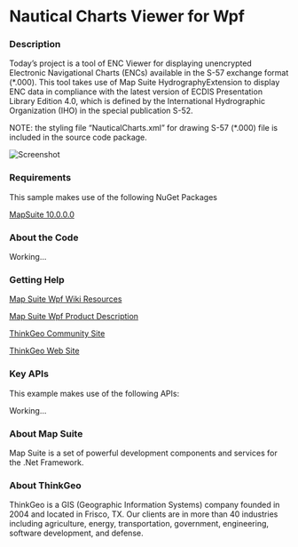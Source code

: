 # Nautical Charts Viewer for Wpf

### Description
Today’s project is a tool of ENC Viewer for displaying unencrypted Electronic Navigational Charts (ENCs) available in the S-57 exchange format (*.000). 
This tool takes use of Map Suite HydrographyExtension to display ENC data in compliance with the latest version of ECDIS Presentation Library Edition 4.0, which is defined by the International Hydrographic Organization (IHO) in the special publication S-52. 

NOTE: the styling file “NauticalCharts.xml” for drawing S-57 (*.000) file is included in the source code package.

![Screenshot](https://github.com/ThinkGeo/NauticalChartsViewerSample-ForWpf/blob/master/Screenshot.png)

### Requirements
This sample makes use of the following NuGet Packages

[MapSuite 10.0.0.0](https://www.nuget.org/packages?q=ThinkGeo)

### About the Code

Working...

### Getting Help

[Map Suite Wpf Wiki Resources](http://wiki.thinkgeo.com/wiki/map_suite_wpf_desktop_edition)

[Map Suite Wpf Product Description](http://thinkgeo.com/map-suite-developer-gis/wpf-edition/)

[ThinkGeo Community Site](http://community.thinkgeo.com/)

[ThinkGeo Web Site](http://www.thinkgeo.com)

### Key APIs
This example makes use of the following APIs:

Working...

### About Map Suite
Map Suite is a set of powerful development components and services for the .Net Framework.

### About ThinkGeo
ThinkGeo is a GIS (Geographic Information Systems) company founded in 2004 and located in Frisco, TX. Our clients are in more than 40 industries including agriculture, energy, transportation, government, engineering, software development, and defense.
